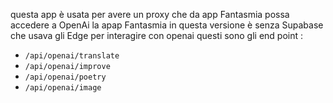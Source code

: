 questa app è usata per avere un proxy che da app Fantasmia possa accedere a OpenAi 
la apap Fantasmia in questa versione è senza Supabase che usava gli Edge per interagire con openai
questi sono gli end point :
- `/api/openai/translate`
- `/api/openai/improve`
- `/api/openai/poetry`
- `/api/openai/image`

